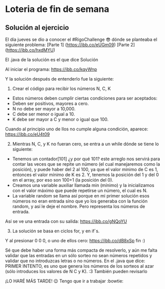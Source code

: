 # **Loteria de fin de semana**
## Solución al ejercicio 

El día jueves se dio a conocer el #RigoChallenge :sunglasses: dónde se planteaba el siguiente problema: 
[Parte 1] (https://ibb.co/eUGm09)
[Parte 2] (https://ibb.co/hxdMYU)

El .java de la solución es el que dice Solución 

Al iniciar el programa: https://ibb.co/kqyWnp 

Y la solución después de entenderlo fue la siguiente: 

1. Crear el código para recibir los números N, C, K 
* Estos números deben cumplir ciertas condiciones para ser aceptados: 
* Deben ser positivos, mayores a cero. 
* N no debe ser mayor a 10,000.
* C debe ser menor o igual a 10. 
* K debe ser mayor a C y menor o igual que 100. 

Cuando al principio uno de llos no cumple alguna condición, aparece: 
https://ibb.co/eU4t09

2. Mientras N, C, y K no fueran cero, se entra a un while dónde se tiene lo siguiente: 
* Tenemos un contador[101] ¿y por qué 101? este arreglo nos servirá para contar las veces que se repite un número
(el cual manejaremos como la posición), y puede haber del 2 al 100, ya que el valor minimo de C es 1, entonces el 
valor mínimo de K es 2. Y, tenemos la posición del 1 y del 0 en el array,  por eso son 100+1 (la posición del 0). 
* Creamos una variable auxiliar llamada min (mínimo) y la inicializamos con el valor máximo que puede repetirse 
un número, el cual es N. 
* La variable random se llama así porque en mi primer solución esos números no eran entrada síno que yo los generaba
con la función random, y así le deje el nombre. Pero representa los números de entrada. 

Así se ve una entrada con su salida: 
https://ibb.co/gNQoYU

3. La solución se basa en ciclos for, y en if´s. 

Y al presionar 0 0 0, o uno de ellos cero: https://ibb.co/dB8xSp fin :) 

Sé que debe haber una forma más compacta de resolverlo, y aún me falta validar que las entradas en un sólo sorteo no sean números
repetidos y validar que no introduzcas letras o no números. En el .java que dice: PRIMER INTENTO, es uno que genera los números de los sorteos al azar (sólo introduces los valores de N C y K). :3 
También pueden revisarlo 

¡LO HARÉ MÁS TARDE! :wink:
Tengo que ir a trabajar :bowtie:





